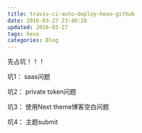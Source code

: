 ```yaml
---
title: travis-ci-auto-deploy-hexo-github
date: 2016-03-27 23:40:28
updated: 2016-03-27
tags: hexo
categories: Blog
---
```


先占坑！！！

坑1：
saas问题

坑2：
private token问题

坑3：
使用Next theme博客空白问题

坑4：
主题submit
